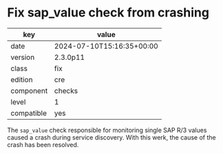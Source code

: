 [//]: # (werk v2)
# Fix sap_value check from crashing

key        | value
---------- | ---
date       | 2024-07-10T15:16:35+00:00
version    | 2.3.0p11
class      | fix
edition    | cre
component  | checks
level      | 1
compatible | yes

The `sap_value` check responsible for monitoring single SAP R/3 values
caused a crash during service discovery. With this werk, the cause of
the crash has been resolved.
